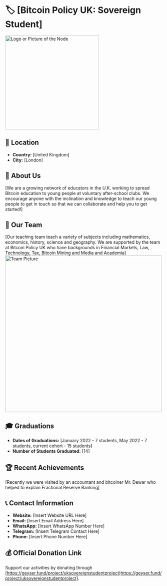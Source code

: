 # 🏷️ [Bitcoin Policy UK: Sovereign Student]
<img src="https://github.com/MyFirstBitcoin/Light-Node-Directory/blob/main/logo_placeholder.png" width="300" alt="Logo or Picture of the Node"> <!-- 1 picture maximum -->

## 📍 Location
- **Country:** [United Kingdom]
- **City:** [London]

## 📖 About Us
[We are a growing network of educators in the U.K. working to spread Bitcoin education to young people at voluntary after-school clubs. We encourage anyone with the inclination and knowledge to teach our young people to get in touch so that we can collaborate and help you to get started!]

## 👥 Our Team
[Our teaching team teach a variety of subjects including mathematics, economics, history, science and geography. We are supported by the team at Bitcoin Policy UK who have backgrounds in Financial Markets, Law, Technology, Tax, Bitcoin Mining and Media and Academia]
<img src="https://github.com/MyFirstBitcoin/Light-Node-Directory/blob/main/team_placeholder.png" width="500" alt="Team Picture"> <!-- 1 picture maximum -->

## 🎓 Graduations
- **Dates of Graduations:** [January 2022 - 7 students, May 2022 - 7 students, current cohort - 15 students]
- **Number of Students Graduated:** [14]

## 🏆 Recent Achievements
[Recently we were visited by an accountant and bitcoiner Mr. Dewar who helped to explain Fractional Reserve Banking]

## 📞 Contact Information
- **Website:** [Insert Website URL Here]
- **Email:** [Insert Email Address Here]
- **WhatsApp:** [Insert WhatsApp Number Here]
- **Telegram:** [Insert Telegram Contact Here]
- **Phone:** [Insert Phone Number Here]

## 💰 Official Donation Link
Support our activities by donating through [https://geyser.fund/project/uksovereignstudentproject)https://geyser.fund/project/uksovereignstudentproject].
